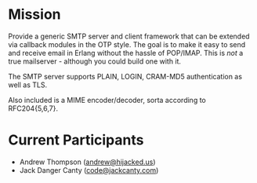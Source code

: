 Mission
=======

Provide a generic SMTP server and client framework that can be extended via
callback modules in the OTP style. The goal is to make it easy to send and
receive email in Erlang without the hassle of POP/IMAP. This is *not* a true
mailserver - although you could build one with it.

The SMTP server supports PLAIN, LOGIN, CRAM-MD5 authentication as well as TLS.

Also included is a MIME encoder/decoder, sorta according to RFC204{5,6,7}.

Current Participants
====================

+ Andrew Thompson (andrew@hijacked.us)
+ Jack Danger Canty (code@jackcanty.com)